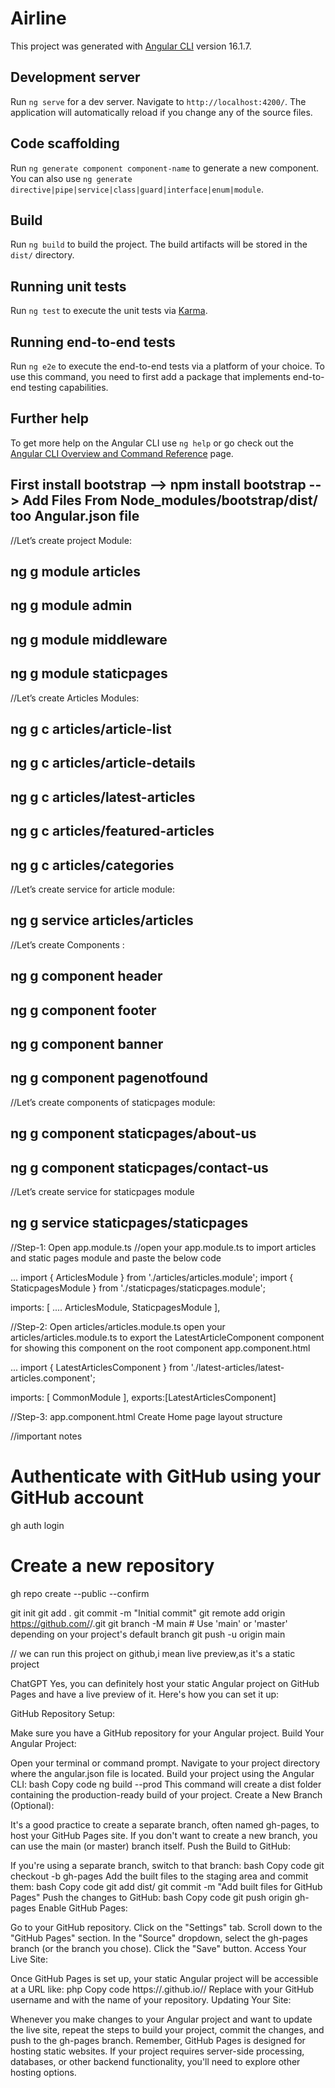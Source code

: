 # Airline

This project was generated with [Angular CLI](https://github.com/angular/angular-cli) version 16.1.7.

## Development server

Run `ng serve` for a dev server. Navigate to `http://localhost:4200/`. The application will automatically reload if you change any of the source files.

## Code scaffolding

Run `ng generate component component-name` to generate a new component. You can also use `ng generate directive|pipe|service|class|guard|interface|enum|module`.

## Build

Run `ng build` to build the project. The build artifacts will be stored in the `dist/` directory.

## Running unit tests

Run `ng test` to execute the unit tests via [Karma](https://karma-runner.github.io).

## Running end-to-end tests

Run `ng e2e` to execute the end-to-end tests via a platform of your choice. To use this command, you need to first add a package that implements end-to-end testing capabilities.

## Further help

To get more help on the Angular CLI use `ng help` or go check out the [Angular CLI Overview and Command Reference](https://angular.io/cli) page.


## First install bootstrap --> npm install bootstrap --> Add Files From Node_modules/bootstrap/dist/ too Angular.json file

//Let’s create project Module:
## ng g module articles 
## ng g module admin
## ng g module middleware
## ng g module staticpages

//Let’s create Articles Modules:
## ng g c articles/article-list
## ng g c articles/article-details
## ng g c articles/latest-articles
## ng g c articles/featured-articles
## ng g c articles/categories

//Let’s create service for article module:
## ng g service articles/articles

//Let’s create Components :
## ng g component header
## ng g component footer
## ng g component banner
## ng g component pagenotfound

//Let’s create components of staticpages module:
## ng g component staticpages/about-us
## ng g component staticpages/contact-us

//Let’s create service for staticpages module
## ng g service staticpages/staticpages

//Step-1: Open app.module.ts
//open your app.module.ts to import articles and static pages module and paste the below code
 
...
import { ArticlesModule } from './articles/articles.module';
  import { StaticpagesModule } from './staticpages/staticpages.module';
 
  imports: [
    ....
    ArticlesModule,
    StaticpagesModule 
  ],

  //Step-2: Open articles/articles.module.ts
open your articles/articles.module.ts to export the LatestArticleComponent component for showing this component on the root component app.component.html

...
import { LatestArticlesComponent } from './latest-articles/latest-articles.component';
 
  imports: [
    CommonModule
  ], 
exports:[LatestArticlesComponent]

//Step-3: app.component.html
Create Home page layout structure

<app-header></app-header>
<app-banner></app-banner>
<app-latest-article></app-latest-article>
<app-footer></app-footer>


 


//important notes
# Authenticate with GitHub using your GitHub account
gh auth login

# Create a new repository
gh repo create <repository-name> --public --confirm


git init
git add .
git commit -m "Initial commit"
git remote add origin https://github.com/<username>/<repository-name>.git
git branch -M main  # Use 'main' or 'master' depending on your project's default branch
git push -u origin main









//
we can run this project on github,i mean live preview,as it's a static project

ChatGPT
Yes, you can definitely host your static Angular project on GitHub Pages and have a live preview of it. Here's how you can set it up:

GitHub Repository Setup:

Make sure you have a GitHub repository for your Angular project.
Build Your Angular Project:

Open your terminal or command prompt.
Navigate to your project directory where the angular.json file is located.
Build your project using the Angular CLI:
bash
Copy code
ng build --prod
This command will create a dist folder containing the production-ready build of your project.
Create a New Branch (Optional):

It's a good practice to create a separate branch, often named gh-pages, to host your GitHub Pages site. If you don't want to create a new branch, you can use the main (or master) branch itself.
Push the Build to GitHub:

If you're using a separate branch, switch to that branch:
bash
Copy code
git checkout -b gh-pages
Add the built files to the staging area and commit them:
bash
Copy code
git add dist/
git commit -m "Add built files for GitHub Pages"
Push the changes to GitHub:
bash
Copy code
git push origin gh-pages
Enable GitHub Pages:

Go to your GitHub repository.
Click on the "Settings" tab.
Scroll down to the "GitHub Pages" section.
In the "Source" dropdown, select the gh-pages branch (or the branch you chose).
Click the "Save" button.
Access Your Live Site:

Once GitHub Pages is set up, your static Angular project will be accessible at a URL like:
php
Copy code
https://<username>.github.io/<repository-name>/
Replace <username> with your GitHub username and <repository-name> with the name of your repository.
Updating Your Site:

Whenever you make changes to your Angular project and want to update the live site, repeat the steps to build your project, commit the changes, and push to the gh-pages branch.
Remember, GitHub Pages is designed for hosting static websites. If your project requires server-side processing, databases, or other backend functionality, you'll need to explore other hosting options.
